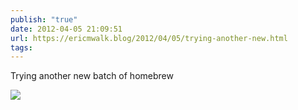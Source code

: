 ```yaml
---
publish: "true"
date: 2012-04-05 21:09:51
url: https://ericmwalk.blog/2012/04/05/trying-another-new.html
tags: 
---
```


Trying another new batch of homebrew

![](https://ericmwalk.blog/uploads/2022/4ac31d230e.jpg)